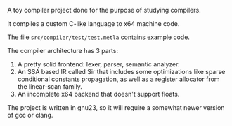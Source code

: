 A toy compiler project done for the purpose of studying compilers.

It compiles a custom C-like language to x64 machine code.

The file `src/compiler/test/test.metla` contains example code.

The compiler architecture has 3 parts:

  1. A pretty solid frontend: lexer, parser, semantic analyzer.
  2. An SSA based IR called Sir that includes some optimizations
     like sparse conditional constants propagation, as well as
     a register allocator from the linear-scan family.
  3. An incomplete x64 backend that doesn't support floats.

The project is written in gnu23, so it will require a somewhat newer
version of gcc or clang.
